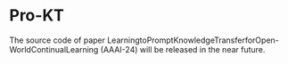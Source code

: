 # Pro-KT
The source code of paper LearningtoPromptKnowledgeTransferforOpen-WorldContinualLearning (AAAI-24) will be released in the near future.
